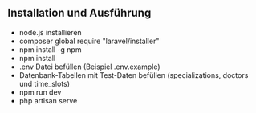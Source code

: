 ## Installation und Ausführung
- node.js installieren
- composer global require "laravel/installer"
- npm install -g npm
- npm install
- .env Datei befüllen (Beispiel .env.example)
- Datenbank-Tabellen mit Test-Daten befüllen (specializations, doctors und time_slots)
- npm run dev
- php artisan serve
